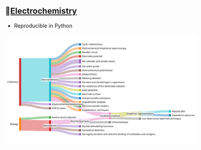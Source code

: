 ## 🔰[Electrochemistry](https://viadean.notion.site/Electrochemistry-14a1ae7b9a3280c4b282c600d2050c12?pvs=4)
- Reproducible in Python

![Electrochemistry](https://github.com/viadean/Eying/blob/main/Electrochemistry/Illustrated.svg)
